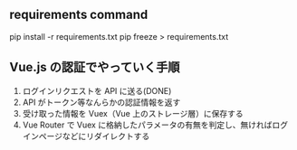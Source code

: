 ## requirements command

pip install -r requirements.txt
pip freeze > requirements.txt

## Vue.js の認証でやっていく手順

1. ログインリクエストを API に送る(DONE)
2. API がトークン等なんらかの認証情報を返す
3. 受け取った情報を Vuex（Vue 上のストレージ層）に保存する
4. Vue Router で Vuex に格納したパラメータの有無を判定し、無ければログインページなどにリダイレクトする
